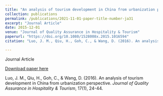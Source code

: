 ```yaml
---
title: "An analysis of tourism development in China from urbanization perspective"
collection: publications
permalink: /publications/2021-11-01-paper-title-number-ja31
excerpt: "Journal Article"
date: 2015-12-01
venue: "Journal of Quality Assurance in Hospitality & Tourism"
paperurl: "https://doi.org/10.1080/1528008x.2015.1016594"
citation: "Luo, J. M., Qiu, H., Goh, C., & Wang, D. (2016). An analysis of tourism development in China from urbanization perspective. <i>Journal of Quality Assurance in Hospitality & Tourism</i>, 17(1), 24-44."

---
```

Journal Article

[Download paper here](https://doi.org/10.1080/1528008x.2015.1016594)

Luo, J. M., Qiu, H., Goh, C., & Wang, D. (2016). An analysis of tourism development in China from urbanization perspective. <i>Journal of Quality Assurance in Hospitality & Tourism</i>, 17(1), 24-44.
